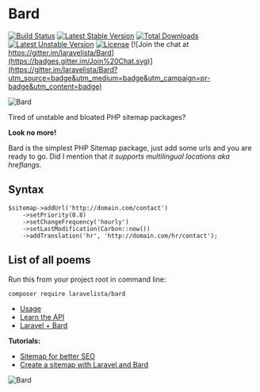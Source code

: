 # Bard

[![Build Status](https://travis-ci.org/laravelista/Bard.svg)](https://travis-ci.org/laravelista/Bard) [![Latest Stable Version](https://poser.pugx.org/laravelista/bard/v/stable.svg)](https://packagist.org/packages/laravelista/bard) [![Total Downloads](https://poser.pugx.org/laravelista/bard/downloads.svg)](https://packagist.org/packages/laravelista/bard) [![Latest Unstable Version](https://poser.pugx.org/laravelista/bard/v/unstable.svg)](https://packagist.org/packages/laravelista/bard) [![License](https://poser.pugx.org/laravelista/bard/license.svg)](https://packagist.org/packages/laravelista/bard) [![Join the chat at https://gitter.im/laravelista/Bard](https://badges.gitter.im/Join%20Chat.svg)](https://gitter.im/laravelista/Bard?utm_source=badge&utm_medium=badge&utm_campaign=pr-badge&utm_content=badge)

![Bard](http://news.cdn.leagueoflegends.com/public/images/pages/2015/breveal/img/Promo_Bard_Reveal_BardFloating.png)

Tired of unstable and bloated PHP sitemap packages?
 
**Look no more!** 

Bard is the simplest PHP Sitemap package, just add some urls and you are ready to go. Did I mention that *it supports multilingual locations aka hreflangs*. 

## Syntax

```
$sitemap->addUrl('http://domain.com/contact')
    ->setPriority(0.8)
    ->setChangeFrequency('hourly')
    ->setLastModification(Carbon::now())
    ->addTranslation('hr', 'http://domain.com/hr/contact');
```

## List of all poems

Run this from your project root in command line:

```
composer require laravelista/bard
```

- [Usage](https://github.com/laravelista/Bard/wiki/Usage)
- [Learn the API](https://github.com/laravelista/Bard/wiki/Learn-the-API)
- [Laravel + Bard](https://github.com/laravelista/Bard/wiki/Laravel-and-Bard)

**Tutorials:**

- [Sitemap for better SEO](https://laravelista.com/lessons/sitemap-for-better-seo) 
- [Create a sitemap with Laravel and Bard](https://laravelista.com/posts/create-a-sitemap-with-laravel-and-bard)

![Bard](http://news.cdn.leagueoflegends.com/public/images/pages/2015/breveal/img/Promo_Bard_Reveal_Mask.png)
